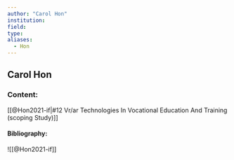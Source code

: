 ```yaml
---
author: "Carol Hon"
institution:
field:
type:
aliases:
  - Hon
---
```


## Carol Hon

### Content:
[[@Hon2021-if|\#12 Vr/ar Technologies In Vocational Education And Training (scoping Study)]]

#### Bibliography:

![[@Hon2021-if]]